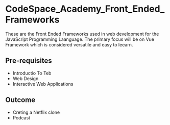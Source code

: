 # CodeSpace_Academy_Front_Ended_Frameworks
These are the Front Ended Frameworks used in web development for the JavaScript Programming Laanguage. The primary focus will be on Vue Framework which is considered versatile 
and easy to leearn. 

## Pre-requisites 
* Introductio To Teb
* Web Design
* Interactive Web Applications

## Outcome
* Creting a Netflix clone
* Podcast
